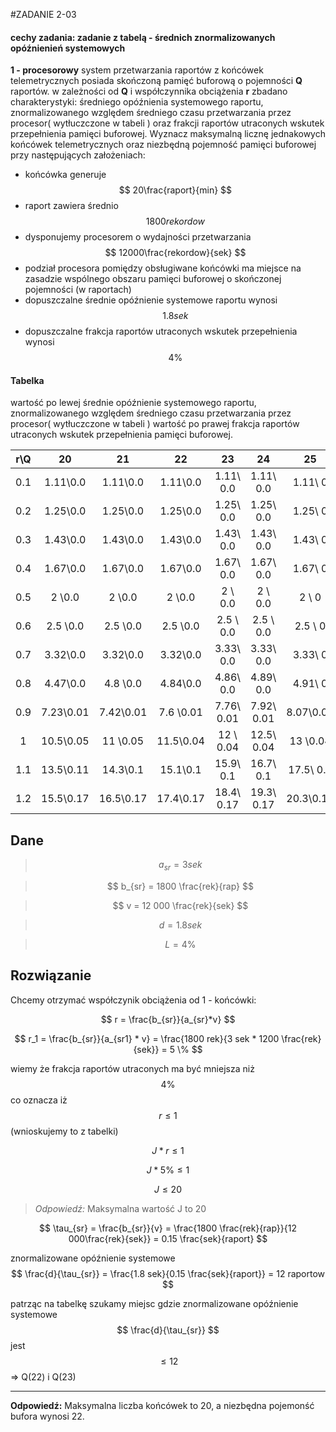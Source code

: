 #ZADANIE 2-03

#### cechy zadania: zadanie z tabelą - średnich znormalizowanych opóźnienień systemowych

**1 - procesorowy** system przetwarzania raportów z końcówek telemetrycznych posiada skończoną pamięć buforową o pojemności **Q** raportów.
w zależności od **Q** i współczynnika obciążenia **r** zbadano charakterystyki:
średniego opóźnienia systemowego raportu, znormalizowanego względem średniego czasu przetwarzania przez procesor( wytłuczczone w tabeli )
oraz frakcji raportów utraconych wskutek przepełnienia pamięci buforowej.
Wyznacz maksymalną licznę jednakowych końcówek telemetrycznych oraz niezbędną pojemność pamięci buforowej przy następujących założeniach:
* końcówka generuje $$ 20\frac{raport}{min} $$
* raport zawiera średnio $$ 1800  rekordow $$
* dysponujemy procesorem o wydajności przetwarzania  $$ 12000\frac{rekordow}{sek} $$
* podział procesora pomiędzy obsługiwane końcówki ma miejsce na zasadzie wspólnego obszaru pamięci buforowej o skończonej pojemności (w raportach)
* dopuszczalne średnie opóźnienie systemowe raportu wynosi $$ 1.8 sek $$
* dopuszczalne frakcja raportów utraconych wskutek przepełnienia wynosi $$ 4 \% $$

#### Tabelka 

wartość po lewej średnie opóźnienie systemowego raportu, znormalizowanego względem średniego czasu przetwarzania przez procesor( wytłuczczone w tabeli )
wartość po prawej frakcja raportów utraconych wskutek przepełnienia pamięci buforowej.

| r\Q       |     20    |     21    |     22    |     23    |     24    |     25    |
|:---------:|:---------:|:---------:|:---------:|:---------:|:---------:|:---------:|
| 0.1       | 1.11\0.0  | 1.11\0.0  | 1.11\0.0  | 1.11\ 0.0 | 1.11\ 0.0 | 1.11\   0 | 
| 0.2       | 1.25\0.0  | 1.25\0.0  | 1.25\0.0  | 1.25\ 0.0 | 1.25\ 0.0 | 1.25\   0 |
| 0.3       | 1.43\0.0  | 1.43\0.0  | 1.43\0.0  | 1.43\ 0.0 | 1.43\ 0.0 | 1.43\   0 |
| 0.4       | 1.67\0.0  | 1.67\0.0  | 1.67\0.0  | 1.67\ 0.0 | 1.67\ 0.0 | 1.67\   0 |
| 0.5       | 2   \0.0  | 2   \0.0  | 2   \0.0  | 2   \ 0.0 | 2   \ 0.0 | 2   \   0 |
| 0.6       | 2.5 \0.0  | 2.5 \0.0  | 2.5 \0.0  | 2.5 \ 0.0 | 2.5 \ 0.0 | 2.5 \   0 |
| 0.7       | 3.32\0.0  | 3.32\0.0  | 3.32\0.0  | 3.33\ 0.0 | 3.33\ 0.0 | 3.33\   0 |
| 0.8       | 4.47\0.0  | 4.8 \0.0  | 4.84\0.0  | 4.86\ 0.0 | 4.89\ 0.0 | 4.91\   0 |
| 0.9       | 7.23\0.01 | 7.42\0.01 | 7.6 \0.01 | 7.76\ 0.01| 7.92\ 0.01| 8.07\0.01 |
| 1         | 10.5\0.05 | 11  \0.05 | 11.5\0.04 | 12  \ 0.04| 12.5\ 0.04| 13  \0.04 |
| 1.1       | 13.5\0.11 | 14.3\0.1  | 15.1\0.1  | 15.9\ 0.1 | 16.7\ 0.1 | 17.5\ 0.1 |
| 1.2       | 15.5\0.17 | 16.5\0.17 | 17.4\0.17 | 18.4\ 0.17| 19.3\ 0.17| 20.3\0.17 |

## Dane

> $$ a_{sr} = 3 sek $$

> $$ b_{sr} = 1800 \frac{rek}{rap} $$

> $$ v = 12 000 \frac{rek}{sek} $$

> $$ d = 1.8 sek $$

> $$ L = 4 \% $$

## Rozwiązanie

Chcemy otrzymać współczynik obciążenia od 1 - końcówki:

$$ r = \frac{b_{sr}}{a_{sr}*v} $$

$$ r_1 =  \frac{b_{sr}}{a_{sr1} * v} = \frac{1800 rek}{3 sek * 1200 \frac{rek}{sek}} = 5 \% $$

wiemy że frakcja raportów utraconych ma być mniejsza niż $$ 4 \% $$ co oznacza iż $$ r \leq 1 $$ (wnioskujemy to z tabelki)

$$ J * r \leq 1 $$ 

$$ J * 5 \% \leq 1 $$ 

$$ J \leq 20 $$

> *Odpowiedź:* Maksymalna wartość J to 20

$$ \tau_{sr} = \frac{b_{sr}}{v} = \frac{1800 \frac{rek}{rap}}{12 000\frac{rek}{sek}} = 0.15 \frac{sek}{raport} $$

znormalizowane opóźnienie systemowe $$ \frac{d}{\tau_{sr}} = \frac{1.8 sek}{0.15 \frac{sek}{raport}} = 12 raportow $$ 

patrząc na tabelkę szukamy miejsc gdzie znormalizowane opóźnienie systemowe $$ \frac{d}{\tau_{sr}} $$ jest $$ \leq 12 $$ => Q(22) i Q(23)

----
**Odpowiedź:** Maksymalna liczba końcówek to 20, a niezbędna pojemonść bufora wynosi 22. 


 


 



